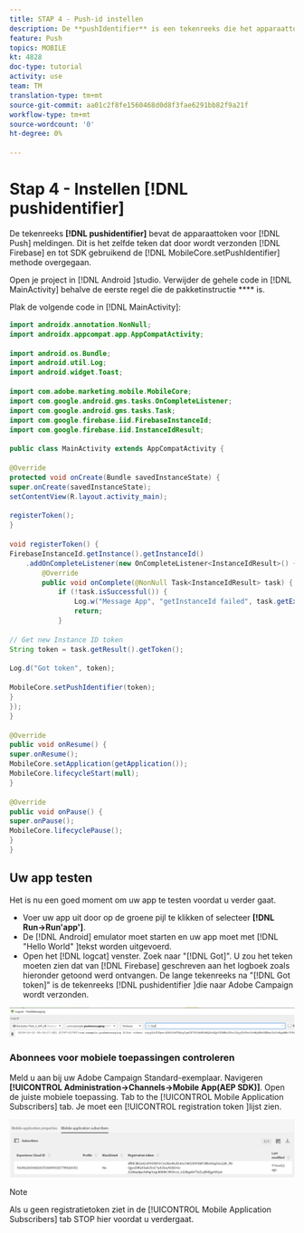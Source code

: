 ```yaml
---
title: STAP 4 - Push-id instellen
description: De **pushIdentifier** is een tekenreeks die het apparaattoken voor pushberichten bevat. Dit is hetzelfde token dat door Firebase wordt verzonden en via de methode MobileCore.setPushIdentifier aan de SDK wordt doorgegeven.
feature: Push
topics: MOBILE
kt: 4828
doc-type: tutorial
activity: use
team: TM
translation-type: tm+mt
source-git-commit: aa01c2f8fe1560468d0d8f3fae6291bb82f9a21f
workflow-type: tm+mt
source-wordcount: '0'
ht-degree: 0%

---
```


# Stap 4 - Instellen [!DNL pushidentifier]

De tekenreeks **[!DNL pushidentifier]** bevat de apparaattoken voor [!DNL Push] meldingen. Dit is het zelfde teken dat door wordt verzonden [!DNL Firebase] en tot SDK gebruikend de [!DNL MobileCore.setPushIdentifier] methode overgegaan.

Open je project in [!DNL Android ]studio. Verwijder de gehele code in [!DNL MainActivity] behalve de eerste regel die de pakketinstructie **** is.

Plak de volgende code in [!DNL MainActivity]:

<!--
Removed `{.line-numbers}` below
-->

```java
import androidx.annotation.NonNull;
import androidx.appcompat.app.AppCompatActivity;

import android.os.Bundle;
import android.util.Log;
import android.widget.Toast;

import com.adobe.marketing.mobile.MobileCore;
import com.google.android.gms.tasks.OnCompleteListener;
import com.google.android.gms.tasks.Task;
import com.google.firebase.iid.FirebaseInstanceId;
import com.google.firebase.iid.InstanceIdResult;

public class MainActivity extends AppCompatActivity {

@Override
protected void onCreate(Bundle savedInstanceState) {
super.onCreate(savedInstanceState);
setContentView(R.layout.activity_main);

registerToken();
}

void registerToken() {
FirebaseInstanceId.getInstance().getInstanceId()
    .addOnCompleteListener(new OnCompleteListener<InstanceIdResult>() {
        @Override
        public void onComplete(@NonNull Task<InstanceIdResult> task) {
            if (!task.isSuccessful()) {
                Log.w("Message App", "getInstanceId failed", task.getException());
                return;
            }

// Get new Instance ID token
String token = task.getResult().getToken();

Log.d("Got token", token);

MobileCore.setPushIdentifier(token);
}
});
}

@Override
public void onResume() {
super.onResume();
MobileCore.setApplication(getApplication());
MobileCore.lifecycleStart(null);
}

@Override
public void onPause() {
super.onPause();
MobileCore.lifecyclePause();
}
}
```

## Uw app testen

Het is nu een goed moment om uw app te testen voordat u verder gaat.

* Voer uw app uit door op de groene pijl te klikken of selecteer **[!DNL Run->Run'app']**.
* De [!DNL Android] emulator moet starten en uw app moet met [!DNL "Hello World" ]tekst worden uitgevoerd.
* Open het [!DNL logcat] venster. Zoek naar &quot;[!DNL Got]&quot;. U zou het teken moeten zien dat van [!DNL Firebase] geschreven aan het logboek zoals hieronder getoond werd ontvangen. De lange tekenreeks na &quot;[!DNL Got token]&quot; is de tekenreeks [!DNL pushidentifier ]die naar Adobe Campaign wordt verzonden.

![logcat-token](assets/logcat-got-token.PNG)

### Abonnees voor mobiele toepassingen controleren

Meld u aan bij uw Adobe Campaign Standard-exemplaar.
Navigeren **[!UICONTROL Administration->Channels->Mobile App(AEP SDK)]**. Open de juiste mobiele toepassing. Tab to the [!UICONTROL Mobile Application Subscribers] tab. Je moet een [!UICONTROL registration token ]lijst zien.

![mobiele applicatie-abonnees](assets/mobile-application-subscribers.PNG)

>[!NOTE]
>
>Als u geen registratietoken ziet in de [!UICONTROL Mobile Application Subscribers] tab STOP hier voordat u verdergaat.
